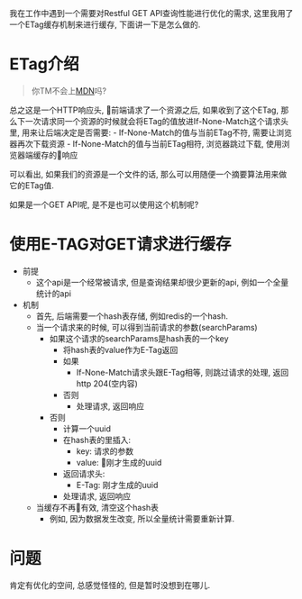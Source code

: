 我在工作中遇到一个需要对Restful GET API查询性能进行优化的需求, 这里我用了一个ETag缓存机制来进行缓存, 下面讲一下是怎么做的.

# ETag介绍

> 你TM不会上[MDN](https://developer.mozilla.org/en-US/docs/Web/HTTP/Headers/ETag)吗?

总之这是一个HTTP响应头, 前端请求了一个资源之后, 如果收到了这个ETag, 那么下一次请求同一个资源的时候就会将ETag的值放进If-None-Match这个请求头里, 用来让后端决定是否需要:
    - If-None-Match的值与当前ETag不符, 需要让浏览器再次下载资源
    - If-None-Match的值与当前ETag相符, 浏览器跳过下载, 使用浏览器端缓存的响应

可以看出, 如果我们的资源是一个文件的话, 那么可以用随便一个摘要算法用来做它的ETag值.

如果是一个GET API呢, 是不是也可以使用这个机制呢?

# 使用E-TAG对GET请求进行缓存

- 前提
    - 这个api是一个经常被请求, 但是查询结果却很少更新的api, 例如一个全量统计的api
- 机制
    - 首先, 后端需要一个hash表存储, 例如redis的一个hash.
    - 当一个请求来的时候, 可以得到当前请求的参数(searchParams)
        - 如果这个请求的searchParams是hash表的一个key
            - 将hash表的value作为E-Tag返回
            - 如果
                - If-None-Match请求头跟E-Tag相等, 则跳过请求的处理, 返回http 204(空内容)
            - 否则
                - 处理请求, 返回响应
        - 否则
            - 计算一个uuid
            - 在hash表的里插入:
                - key: 请求的参数
                - value: 刚才生成的uuid
            - 返回请求头:
                - E-Tag: 刚才生成的uuid
            - 处理请求, 返回响应
    - 当缓存不再有效, 清空这个hash表
        - 例如, 因为数据发生改变, 所以全量统计需要重新计算.

# 问题
肯定有优化的空间, 总感觉怪怪的, 但是暂时没想到在哪儿.